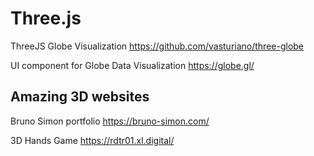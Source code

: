 # Three.js

ThreeJS Globe Visualization    https://github.com/vasturiano/three-globe

UI component for Globe Data Visualization https://globe.gl/

## Amazing 3D websites

Bruno Simon portfolio https://bruno-simon.com/

3D Hands Game https://rdtr01.xl.digital/